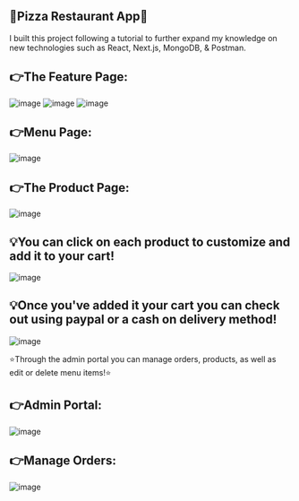 ## 🍕Pizza Restaurant App🍕

I built this project following a tutorial to further expand my knowledge on new technologies such as React, Next.js, MongoDB, & Postman.

## 👉The Feature Page:
![image](https://github.com/HindCodes/restaurant/assets/121991962/91671b8b-6761-4bd1-9b42-73128e4941eb)
![image](https://github.com/HindCodes/restaurant/assets/121991962/5f0405fe-eb32-44fb-b293-266580af4e8f)
![image](https://github.com/HindCodes/restaurant/assets/121991962/3b0a2b4d-fae9-4ccd-b4ea-45d374afbf76)


## 👉Menu Page:
![image](https://github.com/HindCodes/restaurant/assets/121991962/88a509d0-916b-4215-8528-fbb396079b7d)


## 👉The Product Page:
![image](https://github.com/HindCodes/restaurant/assets/121991962/8c43a5e1-69e9-43c7-b008-531ce9ba8f14)


## 💡You can click on each product to customize and add it to your cart!
![image](https://github.com/HindCodes/restaurant/assets/121991962/8d7e19d2-5b45-45a7-bad0-662a2dda754b)


## 💡Once you've added it your cart you can check out using paypal or a cash on delivery method!
![image](https://github.com/HindCodes/restaurant/assets/121991962/89c1ab96-e908-4373-8949-2c22c01059de)


⭐️Through the admin portal you can manage orders, products, as well as edit or delete menu items!⭐️


## 👉Admin Portal:
![image](https://github.com/HindCodes/restaurant/assets/121991962/66502489-9d40-4520-961a-3c82955d5415)


## 👉Manage Orders:
![image](https://github.com/HindCodes/restaurant/assets/121991962/045c019e-f71e-4563-8394-aff089d96d5d)


